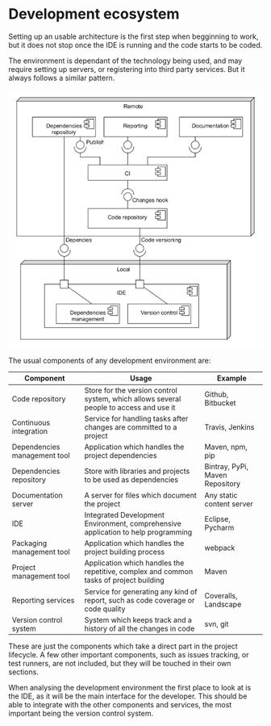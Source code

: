 # Development ecosystem

Setting up an usable architecture is the first step when begginning to work, but it does not stop once the IDE is running and the code starts to be coded.

The environment is dependant of the technology being used, and may require setting up servers, or registering into third party services. But it always follows a similar pattern.

![Generic development environment][devenv_general]

The usual components of any development environment are:

Component|Usage|Example
---|---|---
Code repository|Store for the version control system, which allows several people to access and use it|Github, Bitbucket
Continuous integration|Service for handling tasks after changes are committed to a project|Travis, Jenkins
Dependencies management tool|Application which handles the project dependencies|Maven, npm, pip
Dependencies repository|Store with libraries and projects to be used as dependencies|Bintray, PyPi, Maven Repository
Documentation server|A server for files which document the project|Any static content server
IDE|Integrated Development Environment, comprehensive application to help programming|Eclipse, Pycharm
Packaging management tool|Application which handles the project building process|webpack
Project management tool|Application which handles the repetitive, complex and common tasks of project building|Maven
Reporting services|Service for generating any kind of report, such as code coverage or code quality|Coveralls, Landscape
Version control system|System which keeps track and a history of all the changes in code|svn, git

These are just the components which take a direct part in the project lifecycle. A few other important components, such as issues tracking, or test runners, are not included, but they will be touched in their own sections.

When analysing the development environment the first place to look at is the IDE, as it will be the main interface for the developer. This should be able to integrate with the other components and services, the most important being the version control system.

[devenv_general]: ../img/diagram/dev_arch_general.png
